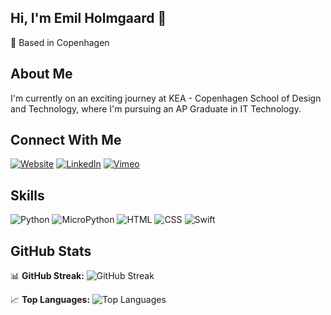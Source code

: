 ## Hi, I'm Emil Holmgaard 👋
📍 Based in Copenhagen

## About Me
I'm currently on an exciting journey at KEA - Copenhagen School of Design and Technology, where I'm pursuing an AP Graduate in IT Technology.

## Connect With Me
[![Website](https://img.shields.io/badge/-Portfolio-black?style=flat-square&logo=github&logoColor=white)](https://holmdev.io)
[![LinkedIn](https://img.shields.io/badge/-LinkedIn-blue?style=flat-square&logo=linkedin&logoColor=white)](https://www.linkedin.com/in/emil-holmgaard-kristoffersen-13638729b/)
[![Vimeo](https://img.shields.io/badge/-Vimeo-black?style=flat-square&logo=vimeo&logoColor=white)](https://vimeo.com/user210450036)

## Skills
![Python](https://img.shields.io/badge/-Python-3776AB?style=flat-square&logo=python&logoColor=white)
![MicroPython](https://img.shields.io/badge/-MicroPython-6B4E71?style=flat-square&logo=micropython&logoColor=white)
![HTML](https://img.shields.io/badge/-HTML-E34F26?style=flat-square&logo=html5&logoColor=white)
![CSS](https://img.shields.io/badge/-CSS-1572B6?style=flat-square&logo=css3&logoColor=white)
![Swift](https://img.shields.io/badge/-Swift-FA7343?style=flat-square&logo=swift&logoColor=white)

## GitHub Stats
📊 **GitHub Streak:** ![GitHub Streak](https://github-readme-streak-stats.herokuapp.com/?user=holmek&theme=dark)

📈 **Top Languages:** ![Top Languages](https://github-readme-stats.vercel.app/api/top-langs/?username=holmek&layout=compact&theme=dark)
